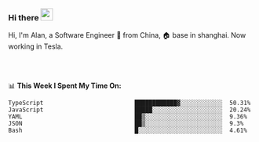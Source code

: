 ### Hi there <img src="https://media.giphy.com/media/hvRJCLFzcasrR4ia7z/giphy.gif" width="25px">

<!-- ![visitors](https://visitor-badge.glitch.me/badge?page_id=dislfyer.dislfyer) -->

Hi, I'm Alan, a Software Engineer 🚀 from China, 🏠 base in shanghai. Now working in Tesla.

<br/>
<br/>

📊 **This Week I Spent My Time On:**


<!--START_SECTION:waka-->

```text
TypeScript                          ████████████▓░░░░░░░░░░░░  50.31%
JavaScript                          █████░░░░░░░░░░░░░░░░░░░░  20.24%
YAML                                ██▒░░░░░░░░░░░░░░░░░░░░░░  9.36%
JSON                                ██▒░░░░░░░░░░░░░░░░░░░░░░  9.3%
Bash                                █░░░░░░░░░░░░░░░░░░░░░░░░  4.61%
```

<!--END_SECTION:waka-->

<!--
**About Me:**
 -->
